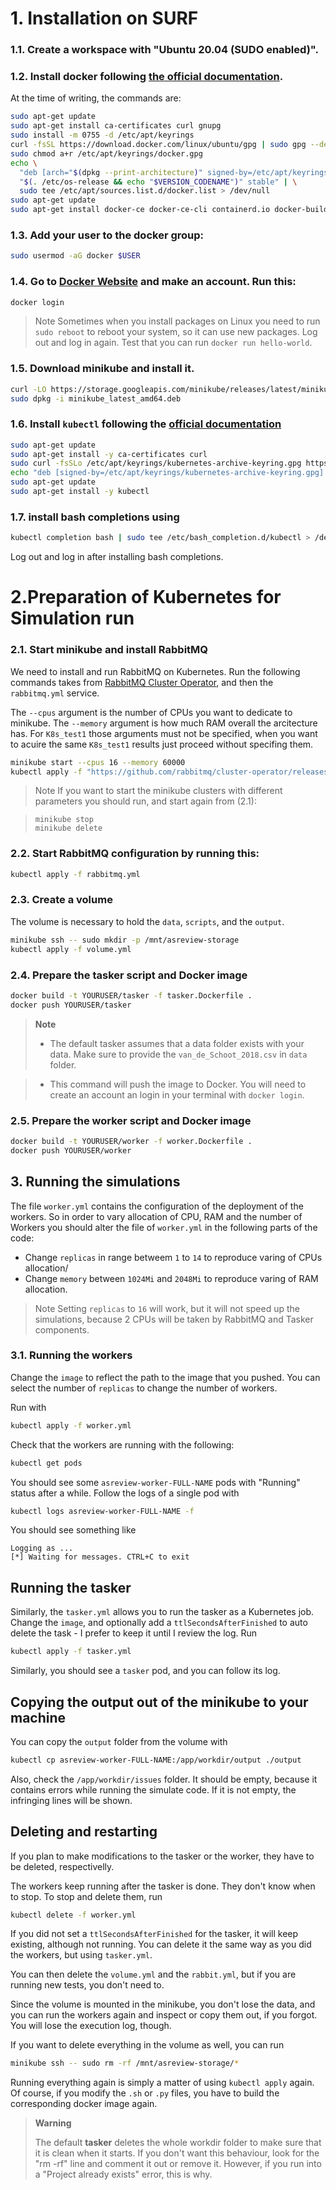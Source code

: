 
# 1\. Installation on SURF

### 1.1\. Create a workspace with "Ubuntu 20.04 (SUDO enabled)".

### 1.2\. Install docker following [the official documentation](https://docs.docker.com/engine/install/ubuntu/).
At the time of writing, the commands are:

```bash
sudo apt-get update
sudo apt-get install ca-certificates curl gnupg
sudo install -m 0755 -d /etc/apt/keyrings
curl -fsSL https://download.docker.com/linux/ubuntu/gpg | sudo gpg --dearmor -o /etc/apt/keyrings/docker.gpg
sudo chmod a+r /etc/apt/keyrings/docker.gpg
echo \
  "deb [arch="$(dpkg --print-architecture)" signed-by=/etc/apt/keyrings/docker.gpg] https://download.docker.com/linux/ubuntu \
  "$(. /etc/os-release && echo "$VERSION_CODENAME")" stable" | \
  sudo tee /etc/apt/sources.list.d/docker.list > /dev/null
sudo apt-get update
sudo apt-get install docker-ce docker-ce-cli containerd.io docker-buildx-plugin docker-compose-plugin
```

### 1.3\. Add your user to the docker group:

```bash
sudo usermod -aG docker $USER
```

### 1.4\. Go to [Docker Website](https://www.docker.com) and make an account. Run this: 

``` bash
docker login
``` 
>Note
>Sometimes when you install packages on Linux you need to run `sudo reboot` to reboot your system,
>so it can use new packages.
Log out and log in again. Test that you can run `docker run hello-world`.

### 1.5\. Download minikube and install it.

```bash
curl -LO https://storage.googleapis.com/minikube/releases/latest/minikube_latest_amd64.deb
sudo dpkg -i minikube_latest_amd64.deb
```

### 1.6\. Install `kubectl` following the [official documentation](https://kubernetes.io/docs/tasks/tools/install-kubectl-linux/#install-using-native-package-management)

```bash
sudo apt-get update
sudo apt-get install -y ca-certificates curl
sudo curl -fsSLo /etc/apt/keyrings/kubernetes-archive-keyring.gpg https://dl.k8s.io/apt/doc/apt-key.gpg
echo "deb [signed-by=/etc/apt/keyrings/kubernetes-archive-keyring.gpg] https://apt.kubernetes.io/ kubernetes-xenial main" | sudo tee /etc/apt/sources.list.d/kubernetes.list
sudo apt-get update
sudo apt-get install -y kubectl
```

### 1.7\. install bash completions using

```bash
kubectl completion bash | sudo tee /etc/bash_completion.d/kubectl > /dev/null
```

Log out and log in after installing bash completions.

# 2\.Preparation of Kubernetes for Simulation run
### 2.1\. Start minikube and install RabbitMQ

We need to install and run RabbitMQ on Kubernetes.
Run the following commands takes from [RabbitMQ Cluster Operator](https://www.rabbitmq.com/kubernetes/operator/quickstart-operator.html), and then the `rabbitmq.yml` service.

The `--cpus` argument is the number of CPUs you want to dedicate to minikube. The `--memory` argument is how much RAM overall the arcitecture has.
For `K8s_test1` those arguments must not be specified, when you want to acuire the same `K8s_test1` results just proceed without specifing them.

```bash
minikube start --cpus 16 --memory 60000
kubectl apply -f "https://github.com/rabbitmq/cluster-operator/releases/latest/download/cluster-operator.yml"
```
>Note
>If you want to start the minikube clusters with different parameters you should run, and start again from (2.1):

>```
>minikube stop
>minikube delete
>```


### 2.2\.  Start RabbitMQ configuration by running this: 
```bash
kubectl apply -f rabbitmq.yml
```

### 2.3\.  Create a volume
The volume is necessary to hold the `data`, `scripts`, and the `output`.

```bash
minikube ssh -- sudo mkdir -p /mnt/asreview-storage
kubectl apply -f volume.yml
```

### 2.4\.  Prepare the tasker script and Docker image

```bash
docker build -t YOURUSER/tasker -f tasker.Dockerfile .
docker push YOURUSER/tasker
```

> **Note**
> * The default tasker assumes that a data folder exists with your data.
> Make sure to provide the `van_de_Schoot_2018.csv` in `data` folder.

> * This command will push the image to Docker. You will need to create an account an login in your terminal with `docker login`.

### 2.5\.  Prepare the worker script and Docker image

```bash
docker build -t YOURUSER/worker -f worker.Dockerfile .
docker push YOURUSER/worker
```

## 3. Running the simulations
The file `worker.yml` contains the configuration of the deployment of the workers. So in order to vary allocation of CPU, RAM and the number of Workers you should alter the file of `worker.yml` in the following parts of the code: 

* Change `replicas` in range betweem `1` to `14` to reproduce varing of CPUs allocation/
* Change `memory` between `1024Mi` and `2048Mi` to reproduce varing of RAM allocation.

>Note
> Setting `replicas` to `16` will work, but it will not speed up the simulations, because 2 CPUs will be taken by RabbitMQ and Tasker components. 


### 3.1\. Running the workers

Change the `image` to reflect the path to the image that you pushed.
You can select the number of `replicas` to change the number of workers.

Run with

```bash
kubectl apply -f worker.yml
```

Check that the workers are running with the following:

```bash
kubectl get pods
```

You should see some `asreview-worker-FULL-NAME` pods with "Running" status after a while.
Follow the logs of a single pod with

```bash
kubectl logs asreview-worker-FULL-NAME -f
```

You should see something like

```plaintext
Logging as ...
[*] Waiting for messages. CTRL+C to exit
```

## Running the tasker

Similarly, the `tasker.yml` allows you to run the tasker as a Kubernetes job.
Change the `image`, and optionally add a `ttlSecondsAfterFinished` to auto delete the task - I prefer to keep it until I review the log.
Run

```bash
kubectl apply -f tasker.yml
```

Similarly, you should see a `tasker` pod, and you can follow its log.

## Copying the output out of the minikube to your machine

You can copy the `output` folder from the volume with

```bash
kubectl cp asreview-worker-FULL-NAME:/app/workdir/output ./output
```

Also, check the `/app/workdir/issues` folder.
It should be empty, because it contains errors while running the simulate code.
If it is not empty, the infringing lines will be shown.

## Deleting and restarting

If you plan to make modifications to the tasker or the worker, they have to be deleted, respectivelly.

The workers keep running after the tasker is done.
They don't know when to stop.
To stop and delete them, run

```bash
kubectl delete -f worker.yml
```

If you did not set a `ttlSecondsAfterFinished` for the tasker, it will keep existing, although not running.
You can delete it the same way as you did the workers, but using `tasker.yml`.

You can then delete the `volume.yml` and the `rabbit.yml`, but if you are running new tests, you don't need to.

Since the volume is mounted in the minikube, you don't lose the data, and you can run the workers again and inspect or copy them out, if you forgot.
You will lose the execution log, though.

If you want to delete everything in the volume as well, you can run

```bash
minikube ssh -- sudo rm -rf /mnt/asreview-storage/*
```

Running everything again is simply a matter of using `kubectl apply` again.
Of course, if you modify the `.sh` or `.py` files, you have to build the corresponding docker image again.

> **Warning**
>
> The default **tasker** deletes the whole workdir folder to make sure that it is clean when it starts.
> If you don't want this behaviour, look for the "rm -rf" line and comment it out or remove it.
> However, if you run into a "Project already exists" error, this is why.
